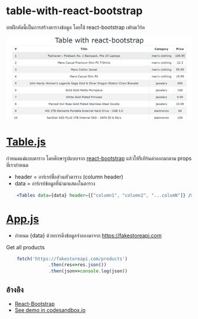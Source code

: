 # table-with-react-bootstrap
บทฝึกหัดนี้เป็นการสร้างตารางข้อมูล โดยใช้ react-bootstrap เฟรมเวิร์ค

<img src="https://github.com/Komsan74/react-bootstrap-table/blob/main/assets/react-bootstrap-table.PNG" width="600px"/>

# [Table.js](https://github.com/Komsan74/react-bootstrap-table/blob/main/src/component/Table.js)
กำหนดแม่แบบตาราง โดยศึกษารูปแบบจาก [react-bootstrap](https://react-bootstrap.github.io/components/table/) 
แล้วให้รีเทิร์นค่าออกมาตาม props ที่เรากำหนด
- header = อาร์เรย์ชื่อส่วนหัวตาราง (column header)
- data = อาร์เรย์ข้อมูลที่นำมาแสดงในตาราง
```jsx
    <Tables data={data} header={["column1", "column2", "...columN"]} />
```

# [App.js](https://github.com/Komsan74/react-bootstrap-table/blob/main/src/App.js)
- กำหนด {data} ด้วยการดึงข้อมูลจำลองมาจาก https://fakestoreapi.com

Get all products
```jsx
    fetch('https://fakestoreapi.com/products')
                .then(res=>res.json())
                .then(json=>console.log(json))
```

## อ้างอิง
- [React-Bootstrap](https://react-bootstrap.netlify.app/components/table/)
- [See demo in codesandbox.io](https://codesandbox.io/s/github/Komsan74/react-bootstrap-table)
